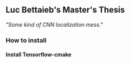 ## Luc Bettaieb's Master's Thesis
_"Some kind of CNN localization mess."_

### How to install

#### Install Tensorflow-cmake
